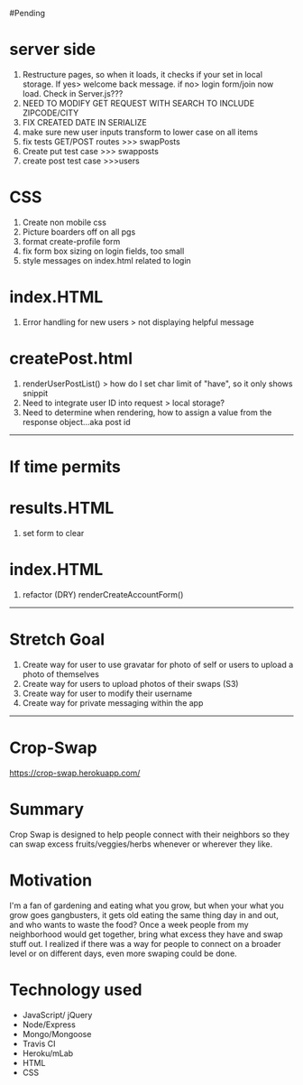 #Pending

# server side
1. Restructure pages, so when it loads, it checks if your set in local storage. If yes> welcome back message. if no> login form/join now load. Check in Server.js???
1. NEED TO MODIFY GET REQUEST WITH SEARCH TO INCLUDE ZIPCODE/CITY
1. FIX CREATED DATE IN SERIALIZE
1. make sure new user inputs transform to lower case on all items
1. fix tests GET/POST routes >>> swapPosts
1. Create put test case >>> swapposts
1. create post test case >>>users

# CSS
1. Create non mobile css
1. Picture boarders off on all pgs
1. format create-profile form
1. fix form box sizing on login fields, too small
1. style messages on index.html related to login

# index.HTML
1. Error handling for new users > not displaying helpful message

# createPost.html
1. renderUserPostList() > how do I set char limit of "have", so it only shows snippit
1. Need to integrate user ID into request > local storage?
1. Need to determine when rendering, how to assign a value from the response object...aka post id

---------------------------------
# If time permits

# results.HTML
1. set form to clear

# index.HTML
1. refactor (DRY) renderCreateAccountForm()

-----------------------------

# Stretch Goal
1. Create way for user to use gravatar for photo of self or users to upload a
    photo of themselves
1. Create way for users to upload photos of their swaps (S3)
1. Create way for user to modify their username
1. Create way for private messaging within the app





-------------------------------
# Crop-Swap
https://crop-swap.herokuapp.com/

# Summary
Crop Swap is designed to help people connect with their neighbors so they can swap excess fruits/veggies/herbs whenever or wherever they like.

# Motivation
I'm a fan of gardening and eating what you grow, but when your what you grow goes gangbusters, it gets old
eating the same thing day in and out, and who wants to waste the food? Once a week people from my neighborhood would get together, bring what excess they have and swap stuff out. I realized if there was a
way for people to connect on a broader level or on different days, even more swaping could be done.

# Technology used
* JavaScript/ jQuery
* Node/Express
* Mongo/Mongoose
* Travis CI
* Heroku/mLab
* HTML
* CSS
